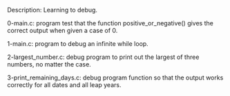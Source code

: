 Description: Learning to debug.


0-main.c: program test that the function positive_or_negative() gives the correct output when given a case of 0.


1-main.c: program to debug an infinite while loop.


2-largest_number.c: debug program to print out the largest of three numbers, no matter the case.


3-print_remaining_days.c: debug program function so that the output works correctly for all dates and all leap years.
